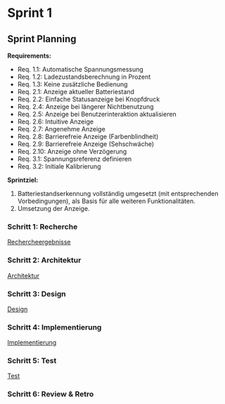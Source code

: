 # Sprint 1

## Sprint Planning

**Requirements:**

- Req. 1.1: Automatische Spannungsmessung
- Req. 1.2: Ladezustandsberechnung in Prozent
- Req. 1.3: Keine zusätzliche Bedienung
- Req. 2.1: Anzeige aktueller Batteriestand
- Req. 2.2: Einfache Statusanzeige bei Knopfdruck
- Req. 2.4: Anzeige bei längerer Nichtbenutzung
- Req. 2.5: Anzeige bei Benutzerinteraktion aktualisieren
- Req. 2.6: Intuitive Anzeige
- Req. 2.7: Angenehme Anzeige
- Req. 2.8: Barrierefreie Anzeige (Farbenblindheit)
- Req. 2.9: Barrierefreie Anzeige (Sehschwäche)
- Req. 2.10: Anzeige ohne Verzögerung
- Req. 3.1: Spannungsreferenz definieren
- Req. 3.2: Initiale Kalibrierung

**Sprintziel:**

1. Batteriestandserkennung vollständig umgesetzt (mit entsprechenden Vorbedingungen), als Basis für alle weiteren Funktionalitäten.
2. Umsetzung der Anzeige.

### Schritt 1: Recherche

[Rechercheergebnisse](./referenziert/Rechercheergebnisse.md)

### Schritt 2: Architektur

[Architektur](Architektur.md)

### Schritt 3: Design

[Design](Design.md)

### Schritt 4: Implementierung

[Implementierung](Implementierung.md)

### Schritt 5: Test

[Test](Test.md)

### Schritt 6: Review & Retro

